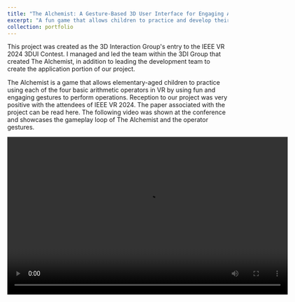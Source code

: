 ```yaml
---
title: "The Alchemist: A Gesture-Based 3D User Interface for Engaging Arithmetic Calculations"
excerpt: "A fun game that allows children to practice and develop their math skills with VR by using fun gestures that represent the four basic arithmetic operators. <br/><img src='/images/alchemist.png'>"
collection: portfolio
---
```

This project was created as the 3D Interaction Group's entry to the IEEE VR 2024 3DUI Contest. I managed and led the team within the 3DI Group that created The Alchemist, in addition to leading the development team to create the application portion of our project. 

The Alchemist is a game that allows elementary-aged children to practice using each of the four basic arithmetic operators in VR by using fun and engaging gestures to perform operations. Reception to our project was very positive with the attendees of IEEE VR 2024. The paper associated with the project can be read here. The following video was shown at the conference and showcases the gameplay loop of The Alchemist and the operator gestures. 

<video controls width="640" height="360">
  <source src="https://github.com/LoganLane/LoganLane.github.io/assets/34287344/892944d1-54a4-45aa-abee-358404beb6b1" type="video/mp4">
  Your browser does not support the video tag.
</video>

